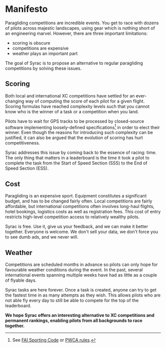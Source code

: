 # Manifesto

Paragliding competitions are incredible events. You get to race with dozens of pilots across majestic landscapes, using gear which is nothing short of an engineering marvel. However, there are three important limitations:

- scoring is obscure
- competitions are expensive
- weather plays an important part

The goal of Syrac is to propose an alternative to regular paragliding competitions by solving these issues.

## Scoring

Both local and international XC competitions have settled for an ever-changing way of computing the score of each pilot for a given flight. Scoring formulas have reached complexity levels such that you cannot know who is the winner of a task or a competition when you land.

Pilots have to wait for GPS tracks to be processed by closed-source software implementing loosely-defined specifications[^1] in order to elect their winner. Even though the reasons for introducing such complexity can be justified, it can also be argued that the evolution of scoring has hurt competitiveness.

Syrac addresses this issue by coming back to the essence of racing: time. The only thing that matters in a leaderboard is the time it took a pilot to complete the task from the Start of Speed Section (SSS) to the End of Speed Section (ESS).

[^1]: See [FAI Sporting Code](https://www.fai.org/page/sporting-code-section-7) or [PWCA rules](https://pwca.org/rules).

## Cost

Paragliding is an expensive sport. Equipment constitutes a significant budget, and has to be changed fairly often. Local competitions are fairly affordable, but international competitions often involves long-haul flights, hotel bookings, logistics costs as well as registration fees.
This cost of entry restricts high-level competition access to relatively wealthy pilots.

Syrac is free. Use it, give us your feedback, and we can make it better together. Everyone is welcome.
We don't sell your data, we don't force you to see dumb ads, and we never will.

## Weather

Competitions are scheduled months in advance so pilots can only hope for favourable weather conditions during the event. In the past, several international events spanning multiple weeks have had as little as a couple of flyable days.

Syrac tasks are here forever. Once a task is created, anyone can try to get the fastest time in as many attempts as they wish. This allows pilots who are not able fly every day to still be able to compete for the top of the leaderboard.

**We hope Syrac offers an interesting alternative to XC competitions and permanent rankings, enabling pilots from all backgrounds to race together.**
